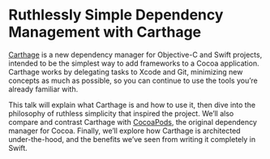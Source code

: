 # Ruthlessly Simple Dependency Management with Carthage

[Carthage](https://github.com/Carthage/Carthage) is a new dependency manager for Objective-C and Swift projects, intended to be the simplest way to add frameworks to a Cocoa application. Carthage works by delegating tasks to Xcode and Git, minimizing new concepts as much as possible, so you can continue to use the tools you’re already familiar with.

This talk will explain what Carthage is and how to use it, then dive into the philosophy of ruthless simplicity that inspired the project. We’ll also compare and contrast Carthage with [CocoaPods](http://cocoapods.org), the original dependency manager for Cocoa. Finally, we’ll explore how Carthage is architected under-the-hood, and the benefits we’ve seen from writing it completely in Swift.
